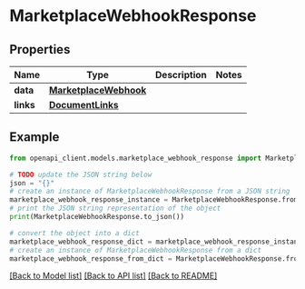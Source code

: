 # MarketplaceWebhookResponse


## Properties

Name | Type | Description | Notes
------------ | ------------- | ------------- | -------------
**data** | [**MarketplaceWebhook**](MarketplaceWebhook.md) |  | 
**links** | [**DocumentLinks**](DocumentLinks.md) |  | 

## Example

```python
from openapi_client.models.marketplace_webhook_response import MarketplaceWebhookResponse

# TODO update the JSON string below
json = "{}"
# create an instance of MarketplaceWebhookResponse from a JSON string
marketplace_webhook_response_instance = MarketplaceWebhookResponse.from_json(json)
# print the JSON string representation of the object
print(MarketplaceWebhookResponse.to_json())

# convert the object into a dict
marketplace_webhook_response_dict = marketplace_webhook_response_instance.to_dict()
# create an instance of MarketplaceWebhookResponse from a dict
marketplace_webhook_response_from_dict = MarketplaceWebhookResponse.from_dict(marketplace_webhook_response_dict)
```
[[Back to Model list]](../README.md#documentation-for-models) [[Back to API list]](../README.md#documentation-for-api-endpoints) [[Back to README]](../README.md)


